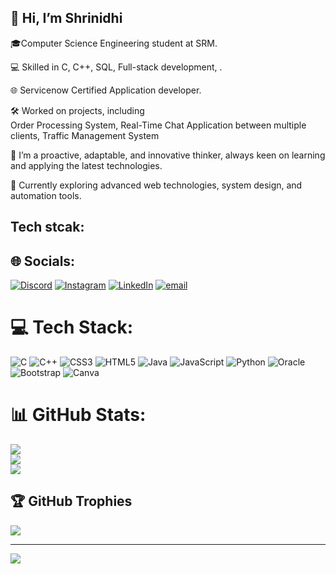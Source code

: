  ## 👋 Hi, I’m Shrinidhi<br/>
 
🎓Computer Science Engineering student at SRM.
  
 💻 Skilled in C, C++, SQL, Full-stack development, .<br/>
 
 🌐 Servicenow Certified Application developer.

 🛠️ Worked on projects, including<br/>
          Order Processing System,
          Real-Time Chat Application between multiple clients,
          Traffic Management System

 🚀 I’m a proactive, adaptable, and innovative thinker, always keen on learning and applying the latest technologies.<br/>

🌱 Currently exploring advanced web technologies, system design, and automation tools.



## Tech stcak:

## 🌐 Socials:
[![Discord](https://img.shields.io/badge/Discord-%237289DA.svg?logo=discord&logoColor=white)](https://discord.gg/shrinidhi#2783) [![Instagram](https://img.shields.io/badge/Instagram-%23E4405F.svg?logo=Instagram&logoColor=white)](https://instagram.com/shrinidhi_s03) [![LinkedIn](https://img.shields.io/badge/LinkedIn-%230077B5.svg?logo=linkedin&logoColor=white)](https://linkedin.com/in/shri-nidhis) [![email](https://img.shields.io/badge/Email-D14836?logo=gmail&logoColor=white)](mailto:shris03sundar@gmail.com ) 

# 💻 Tech Stack:
![C](https://img.shields.io/badge/c-%2300599C.svg?style=flat-square&logo=c&logoColor=white) ![C++](https://img.shields.io/badge/c++-%2300599C.svg?style=flat-square&logo=c%2B%2B&logoColor=white) ![CSS3](https://img.shields.io/badge/css3-%231572B6.svg?style=flat-square&logo=css3&logoColor=white) ![HTML5](https://img.shields.io/badge/html5-%23E34F26.svg?style=flat-square&logo=html5&logoColor=white) ![Java](https://img.shields.io/badge/java-%23ED8B00.svg?style=flat-square&logo=openjdk&logoColor=white) ![JavaScript](https://img.shields.io/badge/javascript-%23323330.svg?style=flat-square&logo=javascript&logoColor=%23F7DF1E) ![Python](https://img.shields.io/badge/python-3670A0?style=flat-square&logo=python&logoColor=ffdd54) ![Oracle](https://img.shields.io/badge/Oracle-F80000?style=flat-square&logo=oracle&logoColor=white) ![Bootstrap](https://img.shields.io/badge/bootstrap-%238511FA.svg?style=flat-square&logo=bootstrap&logoColor=white)  ![Canva](https://img.shields.io/badge/Canva-%2300C4CC.svg?style=flat-square&logo=Canva&logoColor=white)
# 📊 GitHub Stats:
![](https://github-readme-stats.vercel.app/api?username=shri-nidhi&theme=radical&hide_border=false&include_all_commits=false&count_private=false)<br/>
![](https://nirzak-streak-stats.vercel.app/?user=shri-nidhi&theme=radical&hide_border=false)<br/>
![](https://github-readme-stats.vercel.app/api/top-langs/?username=shri-nidhi&theme=radical&hide_border=false&include_all_commits=false&count_private=false&layout=compact)

## 🏆 GitHub Trophies
![](https://github-profile-trophy.vercel.app/?username=shri-nidhi&theme=radical&no-frame=false&no-bg=false&margin-w=4)

---
[![](https://visitcount.itsvg.in/api?id=shri-nidhi&icon=0&color=0)](https://visitcount.itsvg.in)

<!-- Proudly created with GPRM ( https://gprm.itsvg.in ) -->
